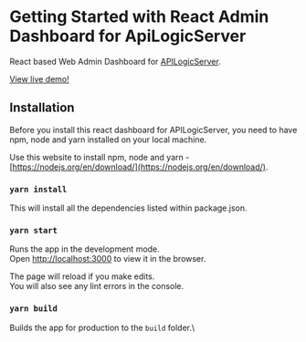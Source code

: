 # Getting Started with React Admin Dashboard for ApiLogicServer

React based Web Admin Dashboard for [APILogicServer](https://github.com/valhuber/ApiLogicServer). 

[View live demo!](https://jsonapi.hardened.be/als/) 

## Installation

Before you install this react dashboard for APILogicServer, you need to have npm, node and yarn installed on your local machine. 

Use this website to install npm, node and yarn - [https://nodejs.org/en/download/](https://nodejs.org/en/download/).

### `yarn install`
This will install all the dependencies listed within package.json.

### `yarn start`
Runs the app in the development mode.\
Open [http://localhost:3000](http://localhost:3000) to view it in the browser.

The page will reload if you make edits.\
You will also see any lint errors in the console.

### `yarn build`

Builds the app for production to the `build` folder.\

